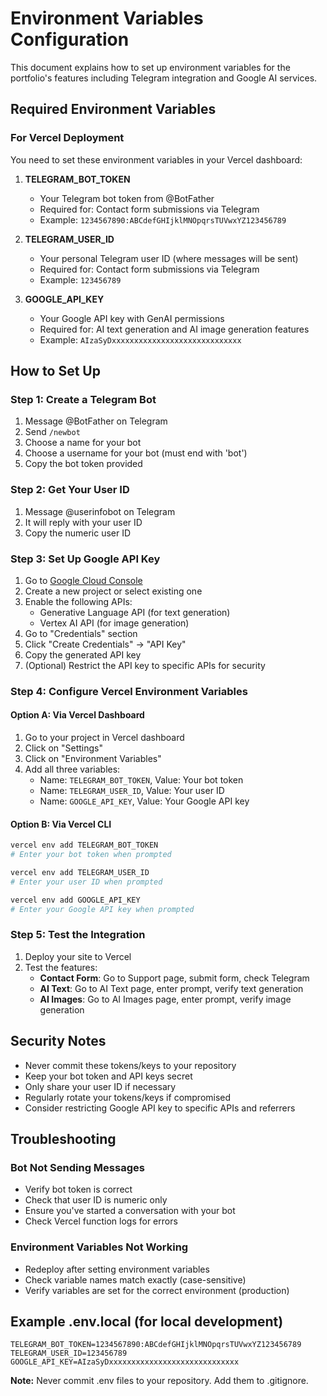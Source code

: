 # Environment Variables Configuration

This document explains how to set up environment variables for the portfolio's features including Telegram integration and Google AI services.

## Required Environment Variables

### For Vercel Deployment

You need to set these environment variables in your Vercel dashboard:

1. **TELEGRAM_BOT_TOKEN**
   - Your Telegram bot token from @BotFather
   - Required for: Contact form submissions via Telegram
   - Example: `1234567890:ABCdefGHIjklMNOpqrsTUVwxYZ123456789`

2. **TELEGRAM_USER_ID**
   - Your personal Telegram user ID (where messages will be sent)
   - Required for: Contact form submissions via Telegram
   - Example: `123456789`

3. **GOOGLE_API_KEY**
   - Your Google API key with GenAI permissions
   - Required for: AI text generation and AI image generation features
   - Example: `AIzaSyDxxxxxxxxxxxxxxxxxxxxxxxxxxxxx`

## How to Set Up

### Step 1: Create a Telegram Bot

1. Message @BotFather on Telegram
2. Send `/newbot`
3. Choose a name for your bot
4. Choose a username for your bot (must end with 'bot')
5. Copy the bot token provided

### Step 2: Get Your User ID

1. Message @userinfobot on Telegram
2. It will reply with your user ID
3. Copy the numeric user ID

### Step 3: Set Up Google API Key

1. Go to [Google Cloud Console](https://console.cloud.google.com/)
2. Create a new project or select existing one
3. Enable the following APIs:
   - Generative Language API (for text generation)
   - Vertex AI API (for image generation)
4. Go to "Credentials" section
5. Click "Create Credentials" → "API Key"
6. Copy the generated API key
7. (Optional) Restrict the API key to specific APIs for security

### Step 4: Configure Vercel Environment Variables

#### Option A: Via Vercel Dashboard
1. Go to your project in Vercel dashboard
2. Click on "Settings"
3. Click on "Environment Variables"
4. Add all three variables:
   - Name: `TELEGRAM_BOT_TOKEN`, Value: Your bot token
   - Name: `TELEGRAM_USER_ID`, Value: Your user ID
   - Name: `GOOGLE_API_KEY`, Value: Your Google API key

#### Option B: Via Vercel CLI
```bash
vercel env add TELEGRAM_BOT_TOKEN
# Enter your bot token when prompted

vercel env add TELEGRAM_USER_ID
# Enter your user ID when prompted

vercel env add GOOGLE_API_KEY
# Enter your Google API key when prompted
```

### Step 5: Test the Integration

1. Deploy your site to Vercel
2. Test the features:
   - **Contact Form**: Go to Support page, submit form, check Telegram
   - **AI Text**: Go to AI Text page, enter prompt, verify text generation
   - **AI Images**: Go to AI Images page, enter prompt, verify image generation

## Security Notes

- Never commit these tokens/keys to your repository
- Keep your bot token and API keys secret
- Only share your user ID if necessary
- Regularly rotate your tokens/keys if compromised
- Consider restricting Google API key to specific APIs and referrers

## Troubleshooting

### Bot Not Sending Messages
- Verify bot token is correct
- Check that user ID is numeric only
- Ensure you've started a conversation with your bot
- Check Vercel function logs for errors

### Environment Variables Not Working
- Redeploy after setting environment variables
- Check variable names match exactly (case-sensitive)
- Verify variables are set for the correct environment (production)

## Example .env.local (for local development)

```env
TELEGRAM_BOT_TOKEN=1234567890:ABCdefGHIjklMNOpqrsTUVwxYZ123456789
TELEGRAM_USER_ID=123456789
GOOGLE_API_KEY=AIzaSyDxxxxxxxxxxxxxxxxxxxxxxxxxxxxx
```

**Note:** Never commit .env files to your repository. Add them to .gitignore.